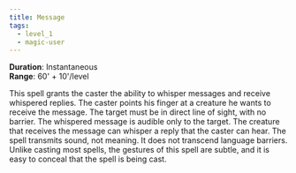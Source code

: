 ```yaml
---
title: Message
tags:
  - level_1
  - magic-user
---
```

**Duration**: Instantaneous  
**Range**: 60' + 10'/level  

This spell grants the caster the ability to whisper messages and receive whispered replies. The caster points his finger at a creature he wants to receive the message. The target must be in direct line of sight, with no barrier. The whispered message is audible only to the target. The creature that receives the message can whisper a reply that the caster can hear. The spell transmits sound, not meaning. It does not transcend language barriers. Unlike casting most spells, the gestures of this spell are subtle, and it is easy to conceal that the spell is being cast.
